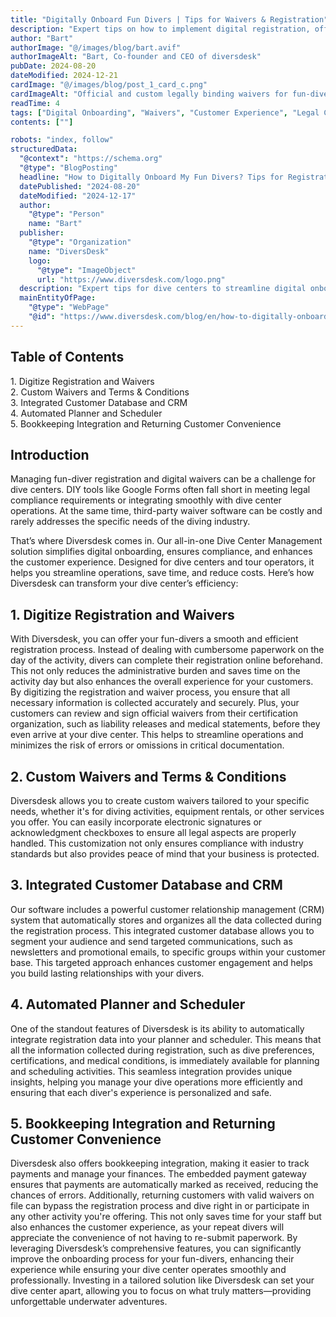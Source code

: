 ```yaml
---
title: "Digitally Onboard Fun Divers | Tips for Waivers & Registration"
description: "Expert tips on how to implement digital registration, official and custom waivers, ensure legal compliance and improve customer experience."
author: "Bart"
authorImage: "@/images/blog/bart.avif"
authorImageAlt: "Bart, Co-founder and CEO of diversdesk"
pubDate: 2024-08-20
dateModified: 2024-12-21
cardImage: "@/images/blog/post_1_card_c.png"
cardImageAlt: "Official and custom legally binding waivers for fun-divers displayed on mobile phones using signature and checkbox acknowledgment"
readTime: 4
tags: ["Digital Onboarding", "Waivers", "Customer Experience", "Legal Compliance", "Dive Centers"]
contents: [""]

robots: "index, follow"
structuredData:
  "@context": "https://schema.org"
  "@type": "BlogPosting"
  headline: "How to Digitally Onboard My Fun Divers? Tips for Registration and Waivers"
  datePublished: "2024-08-20"
  dateModified: "2024-12-17"
  author:
    "@type": "Person"
    name: "Bart"
  publisher:
    "@type": "Organization"
    name: "DiversDesk"
    logo:
      "@type": "ImageObject"
      url: "https://www.diversdesk.com/logo.png"
  description: "Expert tips for dive centers to streamline digital onboarding, registration, and waivers for fun divers. Enhance operations and ensure legal compliance."
  mainEntityOfPage:
    "@type": "WebPage"
    "@id": "https://www.diversdesk.com/blog/en/how-to-digitally-onboard-fun-divers"
---
```


<!-- Table of Contents -->
<nav id="toc" class="mb-8">
  <h2 class="text-xl font-bold mb-3">Table of Contents</h2>
  <ul class="space-y-2 text-neutral-600 dark:text-neutral-400">
    <li><a href="#digitize-registration" class="hover:text-neutral-800 dark:hover:text-neutral-200">1. Digitize Registration and Waivers</a></li>
    <li><a href="#custom-waivers" class="hover:text-neutral-800 dark:hover:text-neutral-200">2. Custom Waivers and Terms & Conditions</a></li>
    <li><a href="#integrated-crm" class="hover:text-neutral-800 dark:hover:text-neutral-200">3. Integrated Customer Database and CRM</a></li>
    <li><a href="#automated-planner" class="hover:text-neutral-800 dark:hover:text-neutral-200">4. Automated Planner and Scheduler</a></li>
    <li><a href="#bookkeeping-integration" class="hover:text-neutral-800 dark:hover:text-neutral-200">5. Bookkeeping Integration and Returning Customer Convenience</a></li>
  </ul>
</nav>

<h2 id="introduction" class="section-heading">Introduction</h2>
<p>
  Managing fun-diver registration and digital waivers can be a challenge for dive centers. DIY tools like Google Forms often fall short in meeting legal compliance requirements or integrating smoothly with dive center operations. At the same time, third-party waiver software can be costly and rarely addresses the specific needs of the diving industry.
</p>
<p>
  That’s where Diversdesk comes in. Our all-in-one Dive Center Management solution simplifies digital onboarding, ensures compliance, and enhances the customer experience. Designed for dive centers and tour operators, it helps you streamline operations, save time, and reduce costs. Here’s how Diversdesk can transform your dive center’s efficiency:
</p>


<h2 id="digitize-registration" class="section-heading">1. Digitize Registration and Waivers</h2>

With Diversdesk, you can offer your fun-divers a smooth and efficient registration process. Instead of dealing with cumbersome paperwork on the day of the activity, divers can complete their registration online beforehand. This not only reduces the administrative burden and saves time on the activity day but also enhances the overall experience for your customers. By digitizing the registration and waiver process, you ensure that all necessary information is collected accurately and securely. Plus, your customers can review and sign official waivers from their certification organization, such as liability releases and medical statements, before they even arrive at your dive center. This helps to streamline operations and minimizes the risk of errors or omissions in critical documentation.

<h2 id="custom-waivers" class="section-heading">2. Custom Waivers and Terms & Conditions</h2>

Diversdesk allows you to create custom waivers tailored to your specific needs, whether it's for diving activities, equipment rentals, or other services you offer. You can easily incorporate electronic signatures or acknowledgment checkboxes to ensure all legal aspects are properly handled. This customization not only ensures compliance with industry standards but also provides peace of mind that your business is protected.

<h2 id="integrated-crm" class="section-heading">3. Integrated Customer Database and CRM</h2>

Our software includes a powerful customer relationship management (CRM) system that automatically stores and organizes all the data collected during the registration process. This integrated customer database allows you to segment your audience and send targeted communications, such as newsletters and promotional emails, to specific groups within your customer base. This targeted approach enhances customer engagement and helps you build lasting relationships with your divers.

<h2 id="automated-planner" class="section-heading">4. Automated Planner and Scheduler</h2>

One of the standout features of Diversdesk is its ability to automatically integrate registration data into your planner and scheduler. This means that all the information collected during registration, such as dive preferences, certifications, and medical conditions, is immediately available for planning and scheduling activities. This seamless integration provides unique insights, helping you manage your dive operations more efficiently and ensuring that each diver's experience is personalized and safe.

<h2 id="bookkeeping-integration" class="section-heading">5. Bookkeeping Integration and Returning Customer Convenience</h2>

Diversdesk also offers bookkeeping integration, making it easier to track payments and manage your finances. The embedded payment gateway ensures that payments are automatically marked as received, reducing the chances of errors. Additionally, returning customers with valid waivers on file can bypass the registration process and dive right in or participate in any other activity you're offering. This not only saves time for your staff but also enhances the customer experience, as your repeat divers will appreciate the convenience of not having to re-submit paperwork.
By leveraging Diversdesk’s comprehensive features, you can significantly improve the onboarding process for your fun-divers, enhancing their experience while ensuring your dive center operates smoothly and professionally. Investing in a tailored solution like Diversdesk can set your dive center apart, allowing you to focus on what truly matters—providing unforgettable underwater adventures.